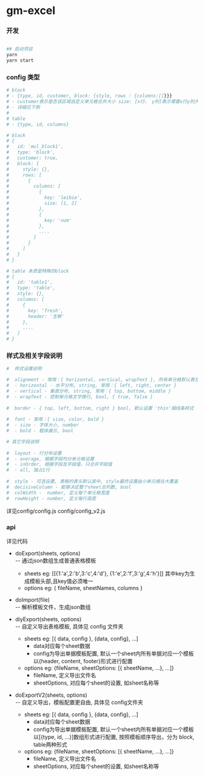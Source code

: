 # gm-excel 
### 开发
``` bash

## 启动项目
yarn 
yarn start

```

### config 类型
```bash
# block
# - {type, id, customer, block: {style, rows : {columns:[]}}}
# - customer表示是否该区域自定义单元格合并大小 size: [x行， y列]表示需要x行y列大小
# - 详细见下例
#
# table
# - {type, id, columns}

# block
# {
#   id: 'mul_block1',
#   type: 'block',
#   customer: true,
#   block: {
#     style: {},
#     rows: [
#       {
#         columns: [
#           {
#             key: 'leibie',
#             size: [1, 2]
#           },
#           {
#             key: 'num'
#           },
#           ....
#         ]
#       }
#     ]
#   }
# }

# table 本质是特殊的block
# {
#   id: 'table1',
#   type: 'table',
#   style: {},
#   columns: [
#     {
#       key: 'fresh',
#       header: '生鲜'
#     },
#     ....
#   ]
# }

```

### 样式及相关字段说明
```bash
#  样式设置说明

#  alignment - 常用：{ horizontal, vertical, wrapText }, 所有单元格默认靠左  
#  - horizontal - 水平分布, string, 常用：{ left, right, center }  
#  - vertical - 垂直分布, string, 常用：{ top, bottom, middle }  
#  - wrapText - 控制单元格文字换行, bool, { true, false }
 
#  border - { top, left, bottom, right } bool, 默认设置 'thin'细线条样式
 
#  font - 常用：{ size, color, bold }
#  - size - 字体大小, number
#  - bold - 粗体展示, bool

# 其它字段说明
 
#  layout - 行分布设置
#  - average, 根据字段均分单元格设置
#  - inOrder, 根据字段及字段值，只合并字段值
#  - all, 独占1行
 
#  style - 可选设置, 表格的表头默认居中, style最终设置由小单元格往大覆盖
#  decisiveColumn - 能够决定整个sheet总列数, bool
#  colWidth -  number, 定义每个单元格宽度
#  rowHeight - number, 定义每行高度
 ```

详见config/config.js config/config_v2.js  

### api
详见代码  

- doExport(sheets, options)  
    -- 通过json数组生成普通表格模板  
    - sheets eg: [[{1:'a',2:'b',3:'c',4:'d'}, {1:'e',2:'f',3:'g',4:'h'}]] 其中key为生成模板头部,且key值必须唯一  
    - options eg: { fileName, sheetNames, columns }  


- doImport(file)     
    -- 解析模板文件，生成json数组 


- diyExport(sheets, options)       
    -- 自定义导出表格模板, 具体见 config 文件夹
    - sheets eg: [{ data, config }, {data, config}, ...]
        - data对应每个sheet数据
        - config为导出单据模板配置, 默认一个sheet内所有单据对应一个模板  
          以{header, content, footer}形式进行配置
    - options eg: {fileName, sheetOptions: [{ sheetName, ...}, ...]}
        - fileName, 定义导出文件名
        - sheetOptions, 对应每个sheet的设置, 如sheet名称等


- doExportV2(sheets, options)     
    -- 自定义导出，模板配置更自由, 具体见 config文件夹
    - sheets eg: [{ data, config }, {data, config}, ...]
        - data对应每个sheet数据
        - config为导出单据模板配置, 默认一个sheet内所有单据对应一个模板  
          以[{type, id, ...}]数组形式进行配置, 按照模板顺序导出，分为 block, table两种形式
    - options eg: {fileName, sheetOptions: [{ sheetName, ...}, ...]}
        - fileName, 定义导出文件名
        - sheetOptions, 对应每个sheet的设置, 如sheet名称等
